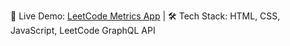 🚀 Live Demo: [LeetCode Metrics App](https://priyankphulpagar.github.io/LeetCode-Metrics-App-using-JavaScript-/) | 
🛠 Tech Stack: HTML, CSS, JavaScript, LeetCode GraphQL API
